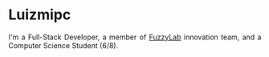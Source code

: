 # Luizmipc
<p style="text-align: justify;">
I'm a Full-Stack Developer, a member of <a href="https://fuzzylab.tech/">FuzzyLab</a> innovation team, and a Computer Science Student (6/8).
</p>